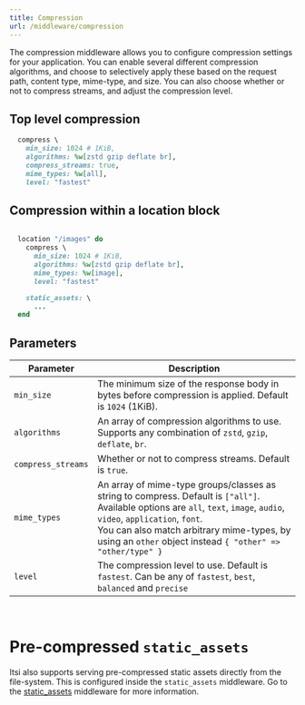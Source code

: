 ```yaml
---
title: Compression
url: /middleware/compression
---
```


The compression middleware allows you to configure compression settings for your application.
You can enable several different compression algorithms, and choose to selectively apply these based on the request path, content type, mime-type, and size. You can also choose whether or not to compress streams, and adjust the compression level.


## Top level compression
```ruby {filename=Itsi.rb}
  compress \
    min_size: 1024 # 1KiB,
    algorithms: %w[zstd gzip deflate br],
    compress_streams: true,
    mime_types: %w[all],
    level: "fastest"
```

## Compression within a location block
```ruby {filename=Itsi.rb}

  location "/images" do
    compress \
      min_size: 1024 # 1KiB,
      algorithms: %w[zstd gzip deflate br],
      mime_types: %w[image],
      level: "fastest"

    static_assets: \
      ...
  end
```

## Parameters

| Parameter | Description |
| --- | --- |
| `min_size` | The minimum size of the response body in bytes before compression is applied. Default is `1024` (1KiB). |
| `algorithms` | An array of compression algorithms to use. Supports any combination  of `zstd`, `gzip`, `deflate`, `br`. |
| `compress_streams` | Whether or not to compress streams. Default is `true`. |
| `mime_types` | An array of mime-type groups/classes as string to compress. Default is `["all"]`.<br/>Available options are `all`, `text`, `image`, `audio`, `video`, `application`, `font`. <br/>You can also match arbitrary mime-types, by using an `other` object instead `{ "other" => "other/type" }` |
| `level` | The compression level to use. Default is `fastest`. Can be any of `fastest`, `best`, `balanced` and  `precise` |

<br/>

# Pre-compressed `static_assets`
Itsi also supports serving pre-compressed static assets directly from the file-system.
This is configured inside the `static_assets` middleware.
Go to the [static_assets](/middleware/static_assets) middleware for more information.
